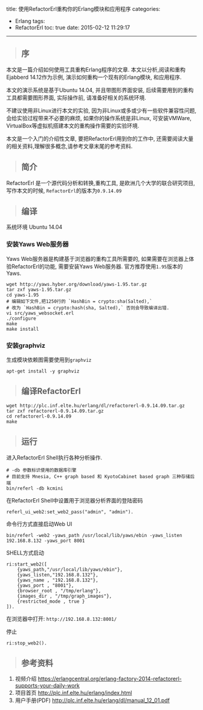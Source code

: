 title: 使用RefactorErl重构你的Erlang模块和应用程序
categories:
  - Erlang
tags:
  - RefactorErl
toc: true
date: 2015-02-12 11:29:17
---

> ## 序

本文是一篇介绍如何使用工具重构Erlang程序的文章. 本文以分析,阅读和重构Ejabberd 14.12作为示例, 演示如何重构一个现有的Erlang模块, 和应用程序.

本文的演示系统是基于Ubuntu 14.04, 并且带图形界面安装, 后续需要用到的重构工具都需要图形界面, 实际操作前, 请准备好相关的系统环境.

不建议使用非Linux进行本文的实验, 因为非Linux或多或少有一些软件兼容性问题, 会给实验过程带来不必要的麻烦, 如果你的操作系统是非Linux, 可安装VMWare, VirtualBox等虚拟机搭建本文的重构操作需要的实验环境.

本文是一个入门的介绍性文章, 要把RefactorErl用到你的工作中, 还需要阅读大量的相关资料,理解很多概念,请参考文章末尾的参考资料.

> ## 简介

RefactorErl 是一个源代码分析和转换,重构工具, 是欧洲几个大学的联合研究项目, 写作本文的时候, `RefactorErl`的版本为`0.9.14.09`

> ## 编译

系统环境 Ubuntu 14.04

### 安装Yaws Web服务器

Yaws Web服务器是构建基于浏览器的重构工具所需要的, 如果需要在浏览器上体验RefactorErl的功能, 需要安装Yaws Web服务器. 官方推荐使用`1.95`版本的Yaws.

```
wget http://yaws.hyber.org/download/yaws-1.95.tar.gz
tar zxf yaws-1.95.tar.gz
cd yaws-1.95
# 编辑如下文件,把1250行的 `HashBin = crypto:sha(Salted),`
# 改为 `HashBin = crypto:hash(sha, Salted),` 否则会导致编译出错.
vi src/yaws_websocket.erl
./configure
make
make install
```

### 安装graphviz

生成模块依赖图需要使用到`graphviz`

```
apt-get install -y graphviz
```

> ## 编译RefactorErl

```
wget http://plc.inf.elte.hu/erlang/dl/refactorerl-0.9.14.09.tar.gz
tar zxf refactorerl-0.9.14.09.tar.gz
cd refactorerl-0.9.14.09
make
```

> ## 运行

进入RefactorErl Shell执行各种分析操作.

```
# -db 参数标识使用的数据库引擎
# 目前支持 Mnesia, C++ graph based 和 KyotoCabinet based graph 三种存储后端
bin/referl -db kcmini

```

在RefactorErl Shell中设置用于浏览器分析界面的登陆密码

    referl_ui_web2:set_web2_pass("admin", "admin").

命令行方式直接启动Web UI

    bin/referl -web2 -yaws_path /usr/local/lib/yaws/ebin -yaws_listen 192.168.8.132 -yaws_port 8001

SHELL方式启动

```
ri:start_web2([
    {yaws_path,"/usr/local/lib/yaws/ebin"},
    {yaws_listen,"192.168.8.132"},
    {yaws_name , "192.168.8.132"},
    {yaws_port , "8001"},
    {browser_root , "/tmp/erlang"},
    {images_dir , "/tmp/graph_images"},
    {restricted_mode , true }
]).
```

在浏览器中打开: `http://192.168.8.132:8001/`

停止

    ri:stop_web2().


> ## 参考资料

1. 视频介绍
https://erlangcentral.org/erlang-factory-2014-refactorerl-supports-your-daily-work
2. 项目首页
http://plc.inf.elte.hu/erlang/index.html
3. 用户手册(PDF)
http://plc.inf.elte.hu/erlang/dl/manual_12_01.pdf

